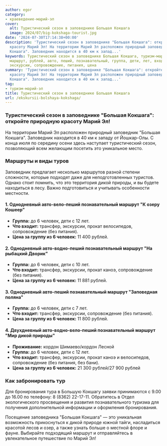 ```yaml
---
author: egor
category:
- краеведение-марий-эл
cover:
  alt: Туристический сезон в заповеднике Большая Кокшага
  image: 2024/07/big-kokshaga-tourist.jpg
date: '2024-07-30T17:14:38+00:00'
description: 'Туристический сезон в заповеднике "Большая Кокшага": откройте природную
  красоту Марий Эл! На территории Марий Эл расположен природный заповедник "Большая
  Кокшага". Заповедник находится в 40 км к запад...'
keywords: Туристический сезон в заповеднике Большая Кокшага, туризм-марий-эл, человек,
  маршрут, рублей, авто, пеший, познавательный, группа, дети, лет, входит, трансфер,
  экскурсии, сопровождение, питания, цена
summary: 'Туристический сезон в заповеднике "Большая Кокшага": откройте природную
  красоту Марий Эл! На территории Марий Эл расположен природный заповедник "Большая
  Кокшага". Заповедник находится в 40 км к запад...'
tag:
- туризм-марий-эл
title: Туристический сезон в заповеднике Большая Кокшага
url: /ekskursii-bolshaya-kokshaga/
---
```


### Туристический сезон в заповеднике "Большая Кокшага": откройте природную красоту Марий Эл!

На территории Марий Эл расположен природный заповедник "Большая Кокшага". Заповедник находится в 40 км к западу от Йошкар-Олы. С конца июля по середину осени здесь наступает туристический сезон, позволяющий всем желающим посетить это уникальное место.

### Маршруты и виды туров

Заповедник предлагает несколько маршрутов разной степени сложности, которые подходят даже для неподготовленных туристов. Однако стоит помнить, что это территория дикой природы, и вы будете находиться в лесу. Важно подготовиться и учитывать особенности местности.

#### 1\. Однодневный авто-вело-пеший познавательный маршрут "К озеру Кошеер"

- **Группа:** до 6 человек, дети с 12 лет.
- **Что входит:** трансфер, экскурсии, прокат велосипедов, сопровождение (без питания).
- **Цена за группу из 6 человек:** 11 400 рублей.

#### 2\. Однодневный авто-водно-пеший познавательный маршрут "На рыбацкий Дворик"

- **Группа:** до 6 человек, дети с 10 лет.
- **Что входит:** трансфер, экскурсии, прокат каноэ, сопровождение (без питания).
- **Цена за группу из 6 человек:** 11 881 рублей.

#### 3\. Однодневный авто-пеший познавательный маршрут "Заповедная поляна"

- **Группа:** до 6 человек, дети с 7 лет.
- **Что входит:** трансфер, экскурсии, сопровождение (без питания).
- **Цена за группу из 6 человек:** 11 800 рублей.

#### 4\. Двухдневный авто-водно-вело-пеший познавательный маршрут "Мир дикой природы"

- **Проживание:** кордон Шимаево/кордон Лесной
- **Группа:** до 6 человек, дети с 12 лет.
- **Что входит:** трансфер, экскурсии, прокат каноэ и велосипедов, сопровождение (без питания, без бани).
- **Цена за группу из 6 человек:** 21 300 рублей/27 900 рублей

### Как забронировать тур

Для бронирования тура в Большую Кокшагу заявки принимаются с 9.00 до 16.00 по телефону: 8 (8362) 22-17-11. Обратитесь в Отдел экологического просвещения и развития познавательного туризма для получения дополнительной информации и оформления бронирования.

Посещение заповедника "Большая Кокшага" — это уникальная возможность прикоснуться к дикой природе южной тайги, насладиться красотой лесов и озер, а также узнать больше о местной флоре и фауне. Выбирайте подходящий маршрут и отправляйтесь в увлекательное путешествие по Марий Эл!